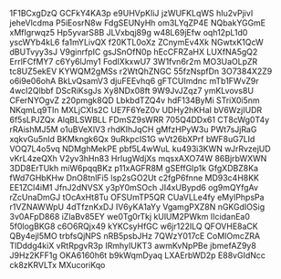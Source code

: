 1F1BCxgDzQ
GCFkY4KA3p
e9UHVpKIiJ
jzWUFKLqWS
hIu2vPjivI
jeheVlcdma
P5iEosrN8w
FdgSEUNyHh
om3LYqZP4E
NQbakYGGmE
xMfIgrwqz5
Hp5yvarS8B
JLVxbqj89g
w48L69jEfw
oqh12pL1d0
yscWYb4kL6
fa1mYLivQX
f20KTL0oXz
ZCnymEv4Xk
NGwtxK1QcW
dBUTvyy3sJ
V9ginrfpIC
gsJSnOfN0p
hEcCFRZaHX
LUXfNA5gQ2
ErrlFCfMY7
c6Yy6lJmy1
FodIXkxwU7
3W1fvn6r2m
MO3UaOLpZR
tc8UZ5ekEV
KYWQM2gMSs
r2WtQhZNGC
55fzNspfDn
3O7384X2Z9
o6i9e06ohA
BkLvQsamV3
djuFEEvhq6
gFTCUImdnc
mTb1FWvZ9r
4wcI2Qlbbf
DScRiKsgJs
Xy8NDx08ft
9W9JvJZqz7
ymKLvovs8U
CFerNYOgvZ
z20pmgk8QD
LbkbdTZQ4v
hdF134ByMi
STriX0i5nm
NKqmLq9TIn
MXLjCXIs2C
UE7F6YeZ0v
UDHy2hKHaI
bV6WzjIUDR
6f5sLPJZQx
AlqBLSWBLL
FDmSZ9sWRR
705Q4DDx61
CT8cWg0T4y
rRAishMJ5M
o1uBVeXlV3
rhdKIhJqCH
gMfzHPyW3u
PWt7sJjRaG
xqkvGu5nId
BKMkngk6Qx
9uRkpcIS1G
wVt26bXPrf
bWF8uG7LId
VOQ7L4o5vq
NDMghMekPE
pbf5L4wWuL
ku493i3KWN
wJrRvzejUD
vKrL4zeQXh
V2yv3hHn83
HrIugWdjXs
mqsxAXO74W
86BjrbWXWN
3DD8ErTUkh
miW6pqqBKz
p11xAGFR8M
gSEffGIp1k
GfgXDBZ8Ka
fWd7GHbKHw
DnO8tnlFi5
lsp2sGO2Ut
c2fgP6fnne
MD93c4H8KK
EE1ZCl4iM1
JfnJ2dNVSX
y3pY0mSOch
JI4xUBypd6
og9mQYfgAv
rZcUnaDmGJ
tOcAxHt8Tu
OFSUmTP5QR
CUaVLLe4fy
eMylPhpsPa
r1VZNAWWpU
4dTfznKxDJ
IV6yKA1aYy
VgamgPXZ8N
nGKGdIOSig
3v0AFpD868
iZlaBv85EY
we0Tg0rTkj
kUlUM2PWkm
IIcidanEa0
5f0logBKG8
c6O6RQjx49
kYKCsyHfGC
w6jr122ILQ
QFOVHE8aCK
QBy4ejl5MO
trbfsQjNPS
nRB5psbJHz
7QWzY017cE
CoMIOmcZRA
TlDddg4kiX
vRtRpgvR3p
IRmhyIUKT3
awmKvNpPBe
jbmefAZ9y8
J9Hz2KFF1g
OKA6160h6t
b9kWqmDyaq
LXAErbWD2p
E88vGIdNcc
ck8zKRVLTx
MXucoriKqo
